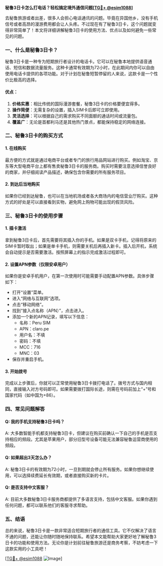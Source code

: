 **秘鲁3日卡怎么打电话？轻松搞定境外通信问题[[TG💪+ @esim1088](https://t.me/s/esim1088)]**

去秘鲁旅游或者出差，很多人会担心电话通讯的问题。毕竟在异国他乡，没有手机信号或者高昂的漫游费用都会让人头疼。不过现在有了秘鲁3日卡，这个问题就变得非常简单了！本文将详细讲解秘鲁3日卡的使用方法、优点以及如何避免一些常见的问题。

### 一、什么是秘鲁3日卡？

秘鲁3日卡是一种专为短期旅行者设计的电话卡。它可以在秘鲁本地提供语音通话、短信和数据流量服务。这种卡通常有效期为72小时，在此期间内你可以自由使用电话卡提供的各项功能。对于计划在秘鲁短暂停留的人来说，这款卡是一个性价比极高的选择。

#### 优点：
1. **价格实惠**：相比传统的国际漫游套餐，秘鲁3日卡的价格要便宜得多。
2. **操作简便**：无需复杂的设置，插入SIM卡后即可立即使用。
3. **灵活选择**：可以根据自己的需求购买不同面额的通话时间或流量包。
4. **覆盖广**：无论是首都利马还是其他热门景点，都能保持稳定的网络连接。

### 二、秘鲁3日卡的购买方式

#### 1. 在线购买
最方便的方式就是通过电商平台或者专门的旅行用品网站进行购买。例如淘宝、京东等大型电商平台上都有售卖秘鲁3日卡的服务商。购买时需要注意选择信誉良好的商家，并仔细阅读产品描述，确保包含你需要的所有服务项目。

#### 2. 到达后当地购买
如果你已经到达秘鲁，也可以在当地机场或者各大商场内的电信营业厅购买。这种方式的好处是可以直接看到实物，避免网上购物可能出现的假货风险。

### 三、秘鲁3日卡的使用步骤

#### 1. 插卡激活
拿到秘鲁3日卡后，首先需要将其插入你的手机。如果是双卡手机，记得将原来的SIM卡暂时取出；如果是单卡手机，则需要关机后再插入新卡。插入后开机，系统会自动提示是否需要激活。按照屏幕上的指示完成激活过程即可。

#### 2. 设置APN参数（仅限安卓用户）
如果你是安卓手机用户，在第一次使用时可能需要手动配置APN参数。具体步骤如下：
- 打开“设置”菜单。
- 进入“网络与互联网”选项。
- 点击“移动网络”。
- 找到“接入点名称（APN）”，点击进入。
- 添加一个新的APN记录，填写以下信息：
  - 名称：Peru SIM
  - APN：claro.pe
  - 用户名：不填
  - 密码：不填
  - MCC：716
  - MNC：03
- 保存并重启手机。

#### 3. 开始拨号
完成以上步骤后，你就可以正常使用秘鲁3日卡拨打电话了。拨号方式与国内相同，直接输入对方号码即可。如果需要拨打国际长途，则需在号码前加上“+”号和国家代码（如中国为+86）。

### 四、常见问题解答

#### Q: 我的手机支持秘鲁3日卡吗？
A: 大多数智能手机都支持秘鲁3日卡，但建议在购买前确认一下自己的手机是否支持相应的频段。尤其是苹果用户，部分旧型号设备可能无法兼容秘鲁运营商使用的频段。

#### Q: 如果超出3天怎么办？
A: 秘鲁3日卡的有效期为72小时，一旦到期就会停止所有服务。如果你想继续使用，可以选择续费延长有效期，或者直接购买新的卡片。

#### Q: 是否支持中文客服？
A: 目前大多数秘鲁3日卡服务商都提供了多语言支持，包括中文客服。如果你遇到任何问题，都可以联系他们的客服寻求帮助。

### 五、结语

总的来说，秘鲁3日卡是一款非常适合短期旅行者的通信工具。它不仅解决了语言不通的问题，还能让你随时随地保持联系。希望本文能帮助大家更好地了解秘鲁3日卡的功能和使用方法。无论你是计划前往秘鲁旅游还是商务考察，不妨考虑一下这款实用的小工具吧！

[[TG💪+ @esim1088](https://t.me/s/esim1088) ![Image](https://i.postimg.cc/4NQfJmqS/Snipaste-2025-05-13-00-14-12.png)]